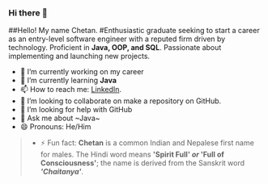 ### Hi there 👋

##Hello! My name Chetan.
#Enthusiastic graduate seeking to start a career as an entry-level software engineer with a reputed firm driven by technology. Proficient in **Java, OOP, and SQL**. Passionate about implementing and launching new projects.
<!--
**chetan7252/chetan7252** is a ✨ _special_ ✨ repository because its `README.md` (this file) appears on your GitHub profile.

Here are some ideas to get you started:
-->
- 🔭 I’m currently working on my career
- 🌱 I’m currently learning **Java**
- 📫 How to reach me: [LinkedIn](https://www.linkedin.com/in/chetan0052).
- 👯 I’m looking to collaborate on make a repository on GitHub.
- 🤔 I’m looking for help with GitHub
- 💬 Ask me about ~Java~
- 😄 Pronouns: He/Him
>- ⚡ Fun fact: **Chetan** is a common Indian and Nepalese first name for males. The Hindi word means **'Spirit Full' _or_ 'Full of Consciousness'**; the name is derived from the Sanskrit word ***'Chaitanya'***.

